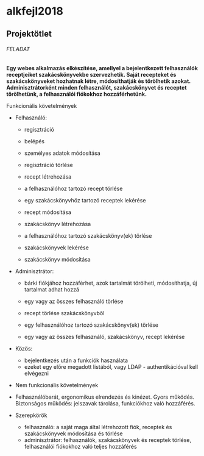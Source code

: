 # alkfejl2018
## Projektötlet

###### FELADAT
**Egy webes alkalmazás elkészítése, amellyel a bejelentkezett felhasználók receptjeiket szakácskönyvekbe szervezhetik. Saját recepteket és szakácskönyveket hozhatnak létre, módosíthatják és törölhetik azokat. Adminisztrátorként minden felhasználót, szakácskönyvet és receptet törölhetünk, a felhasználói fiókokhoz hozzáférhetünk.**

Funkcionális követelmények

* Felhasználó: 
	* regisztráció
	* belépés
	* személyes adatok módosítása
	* regisztráció törlése

	* recept létrehozása
	* a felhasználóhoz tartozó recept törlése
	* egy szakácskönyvhöz tartozó receptek lekérése
	* recept módosítása
				
	* szakácskönyv létrehozása
	* a felhasználóhoz tartozó szakácskönyv(ek) törlése
	* szakácskönyvek lekérése
	* szakácskönyv módosítása

* Adminisztrátor: 
	* bárki fiókjához hozzáférhet, azok tartalmát törölheti, módosíthatja, új tartalmat adhat hozzá 
	* egy vagy az összes felhasználó törlése
	* recept törlése szakácskönyvből
	* egy felhasználóhoz tartozó szakácskönyv(ek) törlése
				
	* egy vagy az összes felhasználó, szakácskönyv, recept lekérése
				
* Közös: 
	* bejelentkezés után a funkciók használata 
	* ezeket egy előre megadott listából, vagy LDAP - authentikációval kell elvégezni

* Nem funkcionális követelmények

* Felhasználóbarát, ergonomikus elrendezés és kinézet. Gyors működés. Biztonságos működés: jelszavak tárolása, funkciókhoz való hozzáférés.

* Szerepkörök

	* felhasználó: a saját maga által létrehozott fiók, receptek és szakácskönyvek módosítása és törlése
	* adminisztrátor: felhasználók, szakácskönyvek és receptek törlése, felhasználói fiókokhoz való teljes hozzáférés
